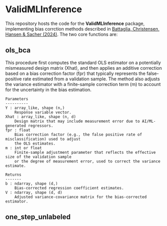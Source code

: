# ValidMLInference
 This repository hosts the code for the **ValidMLInference** package, implementing bias corrction methods described in [Battaglia, Christensen, Hansen & Sacher (2024)](https://cowles.yale.edu/research/cfdp-2421-inference-regression-variables-generated-ai-or-machine-learning). The two core functions are: 

 ## ols_bca
This procedure first computes the standard OLS estimator on a potentially mismeasured design matrix (Xhat), and then applies an additive correction based on a bias correction factor (fpr) that typically represents the false-positive rate estimated from a validation sample. The method also adjusts the variance estimator with a finite-sample correction term (m) to account for the uncertainty in the bias estimation.

    Parameters
    ----------
    Y : array_like, shape (n,)
        Response variable vector.
    Xhat : array_like, shape (n, d)
        Design matrix that may include measurement error due to AI/ML-generated regressors.
    fpr : float
        Bias correction factor (e.g., the false positive rate of misclassification) used to adjust 
        the OLS estimates.
    m : int or float
        Finite-sample adjustment parameter that reflects the effective size of the validation sample 
        or the degree of measurement error, used to correct the variance estimate.

    Returns
    -------
    b : ndarray, shape (d,)
        Bias-corrected regression coefficient estimates.
    V : ndarray, shape (d, d)
        Adjusted variance-covariance matrix for the bias-corrected estimator.


 ## one_step_unlabeled
